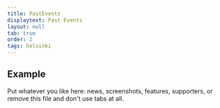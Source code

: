 ```yaml
---
title: PastEvents
displaytext: Past Events
layout: null
tab: true
order: 2
tags: helsinki
---
```


## Example

Put whatever you like here: news, screenshots, features, supporters, or remove this file and don't use tabs at all.
